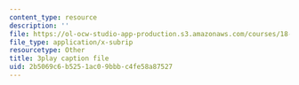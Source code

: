 ```yaml
---
content_type: resource
description: ''
file: https://ol-ocw-studio-app-production.s3.amazonaws.com/courses/18-404j-theory-of-computation-fall-2020/2b5069c6b5251ac09bbbc4fe58a87527_9syvZr-9xwk.srt
file_type: application/x-subrip
resourcetype: Other
title: 3play caption file
uid: 2b5069c6-b525-1ac0-9bbb-c4fe58a87527
---
```

